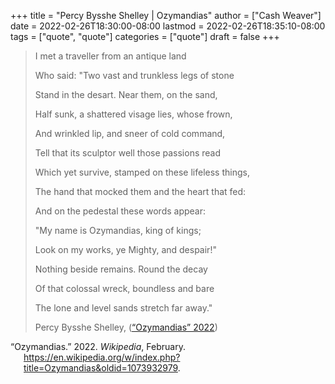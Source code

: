 +++
title = "Percy Bysshe Shelley | Ozymandias"
author = ["Cash Weaver"]
date = 2022-02-26T18:30:00-08:00
lastmod = 2022-02-26T18:35:10-08:00
tags = ["quote", "quote"]
categories = ["quote"]
draft = false
+++

> I met a traveller from an antique land
>
> Who said: "Two vast and trunkless legs of stone
>
> Stand in the desart. Near them, on the sand,
>
> Half sunk, a shattered visage lies, whose frown,
>
> And wrinkled lip, and sneer of cold command,
>
> Tell that its sculptor well those passions read
>
> Which yet survive, stamped on these lifeless things,
>
> The hand that mocked them and the heart that fed:
>
> And on the pedestal these words appear:
>
> "My name is Ozymandias, king of kings;
>
> Look on my works, ye Mighty, and despair!"
>
> Nothing beside remains. Round the decay
>
> Of that colossal wreck, boundless and bare
>
> The lone and level sands stretch far away."
>
> Percy Bysshe Shelley, (<a href="#citeproc_bib_item_1">“Ozymandias” 2022</a>)

<style>.csl-entry{text-indent: -1.5em; margin-left: 1.5em;}</style><div class="csl-bib-body">
  <div class="csl-entry"><a id="citeproc_bib_item_1"></a>“Ozymandias.” 2022. <i>Wikipedia</i>, February. <a href="https://en.wikipedia.org/w/index.php?title=Ozymandias&oldid=1073932979">https://en.wikipedia.org/w/index.php?title=Ozymandias&#38;oldid=1073932979</a>.</div>
</div>
